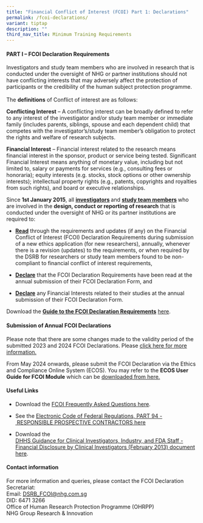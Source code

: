 ```yaml
---
title: "Financial Conflict of Interest (FCOI) Part 1: Declarations"
permalink: /fcoi-declarations/
variant: tiptap
description: ""
third_nav_title: Minimum Training Requirements
---
```

<h4><strong>PART I&nbsp;–&nbsp;FCOI Declaration Requirements&nbsp;</strong></h4>
<p>Investigators and study team members who are involved in research that
is conducted under the oversight of NHG or partner institutions should
not have conflicting interests that may adversely affect the protection
of participants or the credibility of the human subject protection programme.
<br>
<br>The <strong>definitions</strong> of Conflict of interest are as follows:&nbsp;</p>
<p><strong>Conflicting Interest</strong> – A conflicting interest can be broadly
defined to refer to any interest of the investigator and/or study team
member or immediate family (includes parents, siblings, spouse and each
dependent child) that competes with the investigator’s/study team member’s
obligation to protect the rights and welfare of research subjects.</p>
<p><strong>Financial Interest</strong> – Financial interest related to the
research means financial interest in the sponsor, product or service being
tested. Significant Financial Interest means anything of monetary value,
including but not limited to, salary or payments for services (e.g., consulting
fees or honoraria); equity interests (e.g. stocks, stock options or other
ownership interests); intellectual property rights (e.g., patents, copyrights
and royalties from such rights), and board or executive relationships.</p>
<p>Since <strong>1st January 2015</strong>, all <strong><u>investigators</u> </strong>and <strong><u>study team members</u> </strong>who
are involved in the <strong>design, conduct or reporting of research</strong> that
is conducted under the oversight of NHG or its partner institutions are
required to:</p>
<ul data-tight="true" class="tight">
<li>
<p><strong><u>Read</u></strong> through the requirements and updates (if any)
on the Financial Conflict of Interest (FCOI) Declaration&nbsp;Requirements
during submission of a new ethics application (for new researchers), annually,
whenever there is a revision (updates) to the requirements, or when required
by the DSRB for researchers or study team members found to be non-compliant
to financial conflict of interest requirements,&nbsp;&nbsp;&nbsp;&nbsp;</p>
</li>
<li>
<p><strong><u>Declare</u></strong> that the FCOI Declaration Requirements&nbsp;have
been read at the annual submission of their FCOI Declaration Form, and</p>
</li>
<li>
<p><strong><u>Declare</u></strong> any Financial Interests related to their
studies at the annual submission of their FCOI Declaration Form.</p>
<p></p>
</li>
</ul>
<p>Download the <strong><a href="/files/FCOI Files/FCOI_Guide_v020724_Cleaned.pdf" rel="noopener noreferrer nofollow" target="_blank">Guide to the FCOI Declaration Requirements</a></strong>
<a href="/files/FCOI Files/FCOI_Guide_v020724_Cleaned.pdf" rel="noopener noreferrer nofollow" target="_blank">here</a>.</p>
<p></p>
<h4><strong>Submission of Annual FCOI Declarations</strong></h4>
<p>Please note that there are some changes made to the validity period of
the submitted 2023 and 2024 FCOI Declarations. Please <a href="/files/FCOI Files/DSRB_291223_Adjustments_to_FCOI_Declaration_Cycle_2023_2025.pdf" rel="noopener noreferrer nofollow" target="_blank">click here for more information.</a>
</p>
<p>From May 2024 onwards, please submit the FCOI Declaration via the Ethics
and Compliance Online System (ECOS). You may refer to the <strong>ECOS User Guide for FCOI Module</strong> which
can be <a href="https://ecossupport.gri.nhg.com.sg/userguides/" rel="noopener nofollow" target="_blank">downloaded from here.</a>
</p>
<p></p>
<h4><strong>Useful Links</strong></h4>
<ul data-tight="true" class="tight">
<li>
<p>Download the <a href="/files/FCOI Files/FCOI_FAQs_v010724.pdf" rel="noopener noreferrer nofollow" target="_blank">FCOI Frequently Asked Questions here</a>.</p>
</li>
<li>
<p>See the <a href="http://www.ecfr.gov/cgi-bin/text-idx?rgn=div5&amp;node=45:1.0.1.1.51" rel="noopener noreferrer nofollow" target="_blank"><u>Electronic Code of Federal Regulations, PART 94 -&nbsp;RESPONSIBLE PROSPECTIVE CONTRACTORS here</u></a>
</p>
</li>
<li>
<p>Download the <a href="/files/FCOI Files/DHHS_Financial_Disclosure_Guidance_Feb_2013.pdf" rel="noopener noreferrer nofollow" target="_blank">DHHS&nbsp;Guidance&nbsp;for&nbsp;Clinical&nbsp;Investigators,&nbsp;Industry,&nbsp;and&nbsp;FDA&nbsp;Staff - Financial&nbsp;Disclosure&nbsp;by&nbsp;Clinical&nbsp;Investigators&nbsp;(February&nbsp;2013)&nbsp;document here</a>.</p>
</li>
</ul>
<p></p>
<h4><strong>Contact information</strong></h4>
<p>For more information and queries, please contact the FCOI Declaration
Secretariat:
<br>Email: <a href="https://www.research.nhg.com.sg/wps/wcm/connect/a582e9bf-ec94-49ab-ad63-36720c7aa8dc/FCOI_FAQs_v010724_Cleaned.pdf?MOD=AJPERES&amp;amp;CVID=p2g6Qeh&amp;amp;CVID=p2g6Qeh" rel="noopener noreferrer nofollow" target="_blank"><u>DSRB_FCOI@nhg.com.sg</u></a>
<br>DID: 6471 3266
<br>Office of Human Research Protection Programme (OHRPP)
<br>NHG Group Research &amp; Innovation</p>
<p></p>
<p></p>
<p></p>
<p></p>
<p></p>
